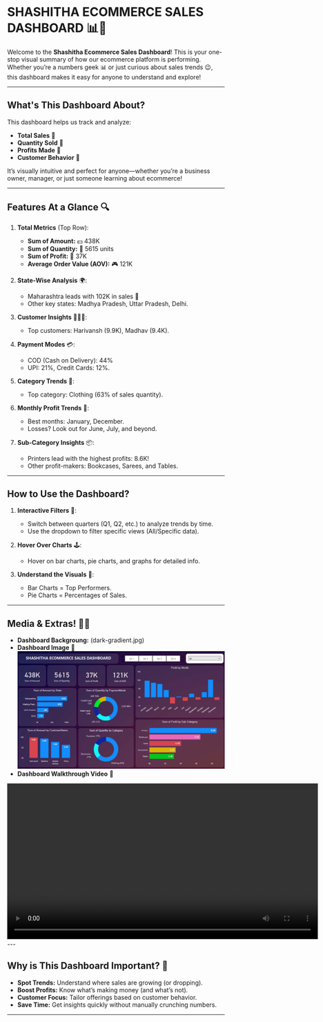 # SHASHITHA ECOMMERCE SALES DASHBOARD 📊🚀

Welcome to the **Shashitha Ecommerce Sales Dashboard**! This is your one-stop visual summary of how our ecommerce platform is performing. Whether you’re a numbers geek 📊 or just curious about sales trends 😉, this dashboard makes it easy for anyone to understand and explore!

---

## What's This Dashboard About?

This dashboard helps us track and analyze:

- **Total Sales** 🛒
- **Quantity Sold** 🎒
- **Profits Made** 🌟
- **Customer Behavior** 🤔

It’s visually intuitive and perfect for anyone—whether you’re a business owner, manager, or just someone learning about ecommerce!

---

## Features At a Glance 🔍

1. **Total Metrics** (Top Row):

   - **Sum of Amount:** 💵 438K
   - **Sum of Quantity:** 👥 5615 units
   - **Sum of Profit:** 💸 37K
   - **Average Order Value (AOV):** 🎮 121K

2. **State-Wise Analysis** 🌍:

   - Maharashtra leads with 102K in sales 🏡
   - Other key states: Madhya Pradesh, Uttar Pradesh, Delhi.

3. **Customer Insights** 👨‍👩‍👦:

   - Top customers: Harivansh (9.9K), Madhav (9.4K).

4. **Payment Modes** 💳:

   - COD (Cash on Delivery): 44%
   - UPI: 21%, Credit Cards: 12%.

5. **Category Trends** 🌂:

   - Top category: Clothing (63% of sales quantity).

6. **Monthly Profit Trends** 🔼:

   - Best months: January, December.
   - Losses? Look out for June, July, and beyond.

7. **Sub-Category Insights** 📦:

   - Printers lead with the highest profits: 8.6K!
   - Other profit-makers: Bookcases, Sarees, and Tables.

---

## How to Use the Dashboard?

1. **Interactive Filters** 🔢:

   - Switch between quarters (Q1, Q2, etc.) to analyze trends by time.
   - Use the dropdown to filter specific views (All/Specific data).

2. **Hover Over Charts** 🕹️:

   - Hover on bar charts, pie charts, and graphs for detailed info.

3. **Understand the Visuals** 🎨:

   - Bar Charts = Top Performers.
   - Pie Charts = Percentages of Sales.

---

## Media & Extras! 🎥✨
- **Dashboard Backgroung:** (dark-gradient.jpg)
- **Dashboard Image** 📸
![Shashitha Ecommerce Dashboard](Ecommerce_Sales_Dashboard.png)
- **Dashboard Walkthrough Video** 🎥
<video width="720" controls>
  <source src="Ecommerce_Sales.mp4" type="video/mp4">
  Your browser does not support the video tag.
</video>
---

## Why is This Dashboard Important? 🌟

- **Spot Trends:** Understand where sales are growing (or dropping).
- **Boost Profits:** Know what’s making money (and what’s not).
- **Customer Focus:** Tailor offerings based on customer behavior.
- **Save Time:** Get insights quickly without manually crunching numbers.

---



